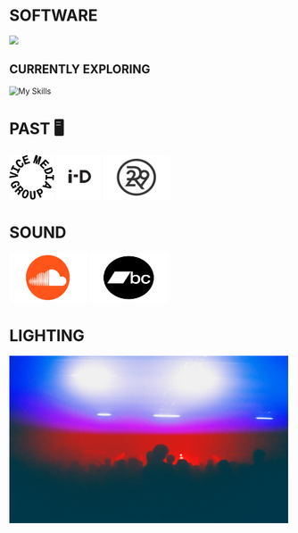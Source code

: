 
# SOFTWARE


![](https://skillicons.dev/icons?i=react,ts,js,html,css,sass,express,nodejs,graphql,mysql,firebase,jest,vercel,heroku,docker,netlify,postman,postgres,git,github,figma,ableton&perline=11)


## CURRENTLY EXPLORING

![My Skills](https://skillicons.dev/icons?i=flutter,dart,) 

# PAST 🖥 
[<img src="https://github.com/tarynblakemiller/tarynblakemiller/blob/master/download.png" alt="vice" height ="80" width="80" />](https://www.vicemediagroup.com/)    [<img src="https://github.com/tarynblakemiller/tarynblakemiller/blob/master/i-dvice.jpeg" alt="i-d" height ="80" width="80" />](https://i-d.co/)  [<img src="https://github.com/tarynblakemiller/tarynblakemiller/blob/master/Color-Refinery29-Logo.jpg" alt="refinery" height ="80" width="120" />](https://www.refinery29.com/en-us)





# SOUND 


[<img src="https://github.com/tarynblakemiller/tarynblakemiller/blob/master/SoundCloud-Logo.jpg" height="90" width="140" />](https://soundcloud.com/a2zradio/etiquette-i-trust-magic)
[<img src="https://github.com/tarynblakemiller/tarynblakemiller/blob/master/bandcamp-black3421.logowik.com.webp" height="90" width="140" />](https://etiquette-tbm.bandcamp.com/track/twice-remix)


# LIGHTING

<img src="https://github.com/tarynblakemiller/tarynblakemiller/blob/master/sustain1.jpg" width="500" height="300" />
